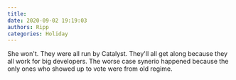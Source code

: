 ```yaml
---
title: 
date: 2020-09-02 19:19:03
authors: Ripp
categories: Holiday
---
```


 She won't. They were all run by Catalyst. They'll all get along because they all work for big developers. The worse case synerio happened because the only ones who showed up to vote were from old regime.